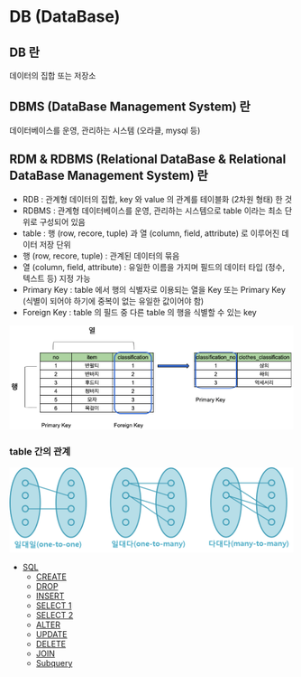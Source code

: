 # DB (DataBase)

## DB 란

데이터의 집합 또는 저장소

## DBMS (DataBase Management System) 란

데이터베이스를 운영, 관리하는 시스템 (오라클, mysql 등)

## RDM & RDBMS (Relational DataBase & Relational DataBase Management System) 란

- RDB : 관계형 데이터의 집합, key 와 value 의 관계를 테이블화 (2차원 형태) 한 것
- RDBMS : 관계형 데이터베이스를 운영, 관리하는 시스템으로 table 이라는 최소 단위로 구성되어 있음
- table : 행 (row, recore, tuple) 과 열 (column, field, attribute) 로 이루어진 데이터 저장 단위
- 행 (row, recore, tuple) : 관계된 데이터의 묶음
- 열 (column, field, attribute) : 유일한 이름을 가지며 필드의 데이터 타입 (정수, 텍스트 등) 지정 가능
- Primary Key : table 에서 행의 식별자로 이용되는 열을 Key 또는 Primary Key (식별이 되어야 하기에 중복이 없는 유일한 값이어야 함)
- Foreign Key : table 의 필드 중 다른 table 의 행을 식별할 수 있는 key

![rdb_table](rdb_table.png)

### table 간의 관계

![rdb_relation](rdb_relation.png)

- [SQL](https://github.com/sotthang/TIL/blob/master/db/sql.md)
  - [CREATE](https://github.com/sotthang/TIL/blob/master/db/sql_create.md)
  - [DROP](https://github.com/sotthang/TIL/blob/master/db/sql_drop.md)
  - [INSERT](https://github.com/sotthang/TIL/blob/master/db/sql_insert.md)
  - [SELECT 1](https://github.com/sotthang/TIL/blob/master/db/sql_select_1.md)
  - [SELECT 2](https://github.com/sotthang/TIL/blob/master/db/sql_select_2.md)
  - [ALTER](https://github.com/sotthang/TIL/blob/master/db/sql_alter.md)
  - [UPDATE](https://github.com/sotthang/TIL/blob/master/db/sql_update.md)
  - [DELETE](https://github.com/sotthang/TIL/blob/master/db/sql_delete.md)
  - [JOIN](https://github.com/sotthang/TIL/blob/master/db/sql_join.md)
  - [Subquery](https://github.com/sotthang/TIL/blob/master/db/sql_subquery.md)  
